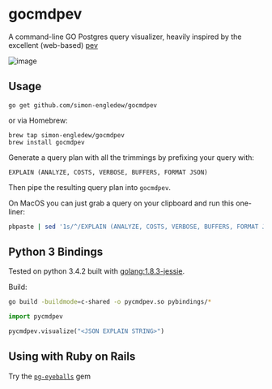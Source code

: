 # gocmdpev
A command-line GO Postgres query visualizer, heavily inspired by the excellent (web-based) [pev](https://github.com/AlexTatiyants/pev)

![image](https://cloud.githubusercontent.com/assets/14410/15449922/bd129a10-1f83-11e6-9480-b4c103d7c0a5.png)

## Usage

```
go get github.com/simon-engledew/gocmdpev
```

or via Homebrew:

```
brew tap simon-engledew/gocmdpev
brew install gocmdpev
```

Generate a query plan with all the trimmings by prefixing your query with:

```pgsql
EXPLAIN (ANALYZE, COSTS, VERBOSE, BUFFERS, FORMAT JSON)
```

Then pipe the resulting query plan into `gocmdpev`.

On MacOS you can just grab a query on your clipboard and run this one-liner:

```bash
pbpaste | sed '1s/^/EXPLAIN (ANALYZE, COSTS, VERBOSE, BUFFERS, FORMAT JSON) /' | psql -qXAt <DATABASE> | gocmdpev
```

## Python 3 Bindings

Tested on python 3.4.2 built with [golang:1.8.3-jessie](https://github.com/docker-library/golang/blob/2a15dfff04accfd31c2a45b3bb7423aa86aa2d60/1.8/jessie/Dockerfile).

Build:

```bash
go build -buildmode=c-shared -o pycmdpev.so pybindings/*
```

```python
import pycmdpev

pycmdpev.visualize("<JSON EXPLAIN STRING>")
```

## Using with Ruby on Rails

Try the [`pg-eyeballs`](https://github.com/bradurani/pg-eyeballs) gem

